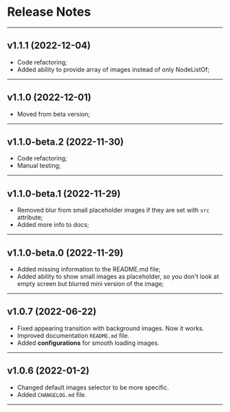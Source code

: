 # Release Notes

----

## v1.1.1 (2022-12-04)

- Code refactoring;
- Added ability to provide array of images instead of only NodeListOf;

----

## v1.1.0 (2022-12-01)

- Moved from beta version;

----

## v1.1.0-beta.2 (2022-11-30)

- Code refactoring;
- Manual testing;

----

## v1.1.0-beta.1 (2022-11-29)

- Removed blur from small placeholder images if they are set with `src` attribute;
- Added more info to docs;

----

## v1.1.0-beta.0 (2022-11-29)

- Added missing information to the README.md file;
- Added ability to show small images as placeholder, so you don't look at empty screen but blurred mini version of the image;

----

## v1.0.7 (2022-06-22)

- Fixed appearing transition with background images. Now it works.
- Improved documentation `README.md` file.
- Added **configurations** for smooth loading images.

----

## v1.0.6 (2022-01-2)

- Changed default images selector to be more specific.
- Added `CHANGELOG.md` file.

----